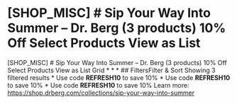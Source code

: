 # [SHOP_MISC] # Sip Your Way Into Summer – Dr. Berg (3 products) 10% Off Select Products View as List 

[SHOP_MISC] # Sip Your Way Into Summer – Dr. Berg (3 products) 10% Off Select Products View as List Grid * * * ## FiltersFilter & Sort Showing 3 filtered results * Use code **REFRESH10** to save 10% * Use code **REFRESH10** to save 10% * Use code **REFRESH10** to save 10%
Learn more: https://shop.drberg.com/collections/sip-your-way-into-summer
